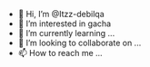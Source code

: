 - 👋 Hi, I’m @Itzz-debilqa
- 👀 I’m interested in gacha
- 🌱 I’m currently learning ...
- 💞️ I’m looking to collaborate on ...
- 📫 How to reach me ...

<!---
Itzz-debilqa/siemka jestem z Polski jakby co 😩✋😈👹👍🏻👁️👄👁️

